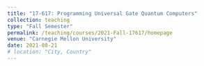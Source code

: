 ```yaml
---
title: "17-617: Programming Universal Gate Quantum Computers"
collection: teaching
type: "Fall Semester"
permalink: /teaching/courses/2021-Fall-17617/homepage
venue: "Carnegie Mellon University"
date: 2021-08-21
# location: "City, Country"
---
```

